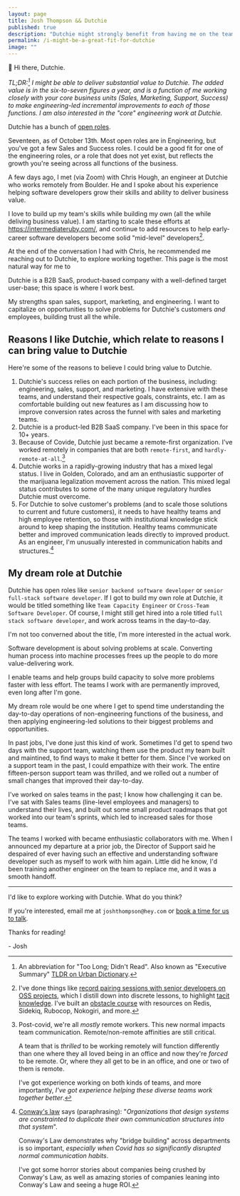 ```yaml
---
layout: page
title: Josh Thompson && Dutchie
published: true
description: "Dutchie might strongly benefit from having me on the team."
permalink: /i-might-be-a-great-fit-for-dutchie
image: ""
---
```


👋 Hi there, Dutchie. 

_TL;DR:[^tldr] I might be able to deliver substantial value to Dutchie. The added value is in the six-to-seven figures a year, and is a function of me working closely with your core business units (Sales, Marketing, Support, Success) to make engineering-led incremental improvements to each of those functions. I am also interested in the "core" engineering work at Dutchie._

Dutchie has a bunch of [open roles](https://dutchie.com/careers). 

Seventeen, as of October 13th. Most open roles are in Engineering, but you've got a few Sales and Success roles. I could be a good fit for one of the engineering roles, _or_ a role that does not yet exist, but reflects the growth you're seeing across all functions of the business.

A few days ago, I met (via Zoom) with Chris Hough, an engineer at Dutchie who works remotely from Boulder. He and I spoke about his experience helping software developers grow their skills and ability to deliver business value.

I love to build up my team's skills while building my own (all the while deliving business value). I am starting to scale these efforts at https://intermediateruby.com/, and continue to add resources to help early-career software developers become solid "mid-level" developers[^intermediate-ruby-resources]. 

At the end of the conversation I had with Chris, he recommended me reaching out to Dutchie, to explore working together. This page is the most natural way for me to 

Dutchie is a B2B SaaS, product-based company with a well-defined target user-base; this space is where I work best.

My strengths span sales, support, marketing, and engineering. I want to capitalize on opportunities to solve problems for Dutchie's customers _and_ employees, building trust all the while.



## Reasons I like Dutchie, which relate to reasons I can bring value to Dutchie

Here're some of the reasons to believe I could bring value to Dutchie.

1. Dutchie's success relies on each portion of the business, including: engineering, sales, support, and marketing. I have extensive with these teams, and understand their respective goals, constraints, etc. I am as comfortable building out new features as I am discussing how to improve conversion rates across the funnel with sales and marketing teams.
1. Dutchie is a product-led B2B SaaS company. I've been in this space for 10+ years.
1. Because of Covide, Dutchie just became a remote-first organization. I've worked remotely in companies that are both `remote-first`, and `hardly-remote-at-all`.[^remote-work-covid]
1. Dutchie works in a rapidly-growing industry that has a mixed legal status. I live in Golden, Colorado, and am an enthusiastic supporter of the marijuana legalization movement across the nation. This mixed legal status contributes to some of the many unique regulatory hurdles Dutchie must overcome.
1. For Dutchie to solve customer's problems (and to scale those solutions to current and future customers), it needs to have healthy teams and high employee retention, so those with institutional knowledge stick around to keep shaping the institution. Healthy teams communicate better and improved communication leads directly to improved product. As an engineer, I'm unusually interested in communication habits and structures.[^conways-law]


## My dream role at Dutchie

Dutchie has open roles like `senior backend software developer` or `senior full-stack software developer`. If I got to build my own role at Dutchie, it would be titled something like `Team Capacity Engineer` or `Cross-Team Software Developer`. Of course, I might still get hired into a role titled `full stack software developer`, and work across teams in the day-to-day. 

I'm not too converned about the title, I'm more interested in the actual work.

Software development is about solving problems at scale. Converting human process into machine processes frees up the people to do more value-delivering work. 

I enable teams and help groups build capacity to solve more problems faster with less effort. The teams I work with are permanently improved, even long after I'm gone. 

My dream role would be one where I get to spend time understanding the day-to-day operations of non-engineering functions of the business, and then applying engineering-led solutions to their biggest problems and opportunities.

In past jobs, I've done just this kind of work. Sometimes I'd get to spend two days with the support team, watching them use the product my team built and maintined, to find ways to make it better for them. Since I've worked on a support team in the past, I could empathize with their work. The entire fifteen-person support team was thrilled, and we rolled out a number of small changes that improved their day-to-day. 

I've worked on sales teams in the past; I know how challenging it can be. I've sat with Sales teams (line-level employees and managers) to understand their lives, and built out some small product roadmaps that got worked into our team's sprints, which led to increased sales for those teams. 

The teams I worked with became enthusiastic collaborators with me. When I announced my departure at a prior job, the Director of Support said he despaired of ever having such an effective and understanding software developer such as myself to work with him again. Little did he know, I'd been training another engineer on the team to replace me, and it was a smooth handoff.

--------------------------

I'd like to explore working with Dutchie. What do you think?

If you're interested, email me at `joshthompson@hey.com` or [book a time for us to talk](https://calendly.com/joshthompson/coffee).

Thanks for reading!

\- Josh

[^tldr]: An abbreviation for "Too Long; Didn't Read". Also known as "Executive Summary" [TLDR on Urban Dictionary](https://www.urbandictionary.com/define.php?term=TLDR). 

[^intermediate-ruby-resources]: I've done things like [record pairing sessions with senior developers on OSS projects](https://intermediateruby.com/make-oss-contributions-part-0-introduction), which I distill down into discrete lessons, to highlight [tacit knowledge](https://intermediateruby.com/make-oss-contributions-part-0-introduction#what-is-tacit-knowledge). I've built an [obstacle course](https://github.com/josh-works/intermediate_ruby_obstacle_course) with resources on Redis, Sidekiq, Rubocop, Nokogiri, and more. 

[^remote-work-covid]: 
    Post-covid, we're all _mostly_ remote workers. This new normal impacts team communication. Remote/non-remote affinities are still critical. 
    
    A team that is _thrilled_ to be working remotely will function differently than one where they all loved being in an office and now they're _forced_ to be remote. Or, where they all get to be in an office, and one or two of them is remote. 
    
    I've got experience working on both kinds of teams, and more importantly, _I've got experience helping these diverse teams work together better_. 

[^conways-law]: 
    [Conway's law](https://en.wikipedia.org/wiki/Conway%27s_law) says (paraphrasing): "_Organizations that design systems are constrainted to duplicate their own communication structures into that system_". 

    Conway's Law demonstrates why "bridge building" across departments is so important, _especially when Covid has so significantly disrupted normal communication habits_.
    
    I've got some horror stories about companies being crushed by Conway's Law, as well as amazing stories of companies leaning into Conway's Law and seeing a huge ROI. 